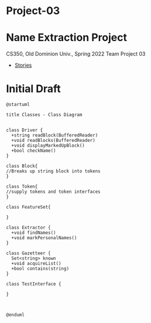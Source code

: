 # Project-03
# Name Extraction Project
CS350, Old Dominion Univ., Spring 2022
Team Project 03
* [Stories](https://trello.com/b/4WNrLBWO/cs-350-group-project)
# Initial Draft
```
@startuml

title Classes - Class Diagram


class Driver {
  +string readBlock(BufferedReader)
  +void readBlocks(BufferedReader)
  +void displayMarkedUpBlock()
  +bool checkName()
}

class Block{
//Breaks up string block into tokens 
}

class Token{
//supply tokens and token interfaces 
}

class FeatureSet{

}

class Extractor {
  +void findNames()
  +void markPersonalNames()
}

class Gazetteer {
  Set<string> known
  +void acquireList()
  +bool contains(string)
}

class TestInterface {
  
}



@enduml
```
